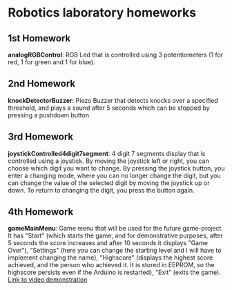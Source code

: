 # Robotics laboratory homeworks

## 1st Homework

**analogRGBControl**: RGB Led that is controlled using 3 potentiometers (1 for red, 1 for green and 1 for blue).

## 2nd Homework

**knockDetectorBuzzer**: Piezo Buzzer that detects knocks over a specified threshold, and plays a sound after 5 seconds which can be stopped by pressing a pushdown button.

## 3rd Homework

**joystickControlled4digit7segment**: 4 digit 7 segments display that is controlled using a joystick. By moving the joystick left or right, you can choose which digit you want to change. By pressing the joystick button, you enter a changing mode, where you can no longer change the digit, but you can change the value of the selected digit by moving the joystick up or down. To return to changing the digit, you press the button again.

## 4th Homework

**gameMainMenu**: Game menu that will be used for the future game-project. It has "Start" (which starts the game, and for demonstrative purposes, after 5 seconds the score increases and after 10 seconds it displays "Game Over"), "Settings" (here you can change the starting level and I will have to implement changing the name), "Highscore" (displays the highest score achieved, and the person who achieved it. It is stored in EEPROM, so the highscore persists even if the Arduino is restarted), "Exit" (exits the game). [Link to video demonstration](https://www.youtube.com/watch?v=UnXCR47r3o0)

